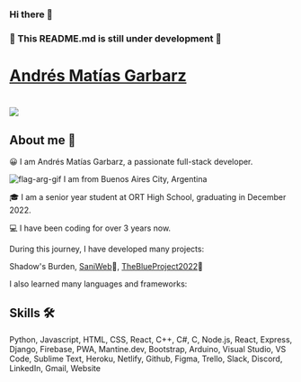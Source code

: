 ### Hi there 👋

<!--
**andresgarbarz/andresgarbarz** is a ✨ _special_ ✨ repository because its `README.md` (this file) appears on your GitHub profile.

Here are some ideas to get you started:

- 🔭 I’m currently working on ...
- 🌱 I’m currently learning ...
- 👯 I’m looking to collaborate on ...
- 🤔 I’m looking for help with ...
- 💬 Ask me about ...
- 📫 How to reach me: ...
- 😄 Pronouns: ...
- ⚡ Fun fact: ...
-->

### 🚧 This README.md is still under development 🚧

# [Andrés Matías Garbarz](https://andresgarbarz.netlify.app)

# ![](https://c.tenor.com/pvFJwncehzIAAAAM/hello-there-private-from-penguins-of-madagascar.gif)

## About me 🚀

😀 I am Andrés Matías Garbarz, a passionate full-stack developer.

![flag-arg-gif](https://user-images.githubusercontent.com/67331050/184511398-e252cff9-a7cf-42f2-a42a-1a8261ef82d5.gif) I am from Buenos Aires City, Argentina

🎓 I am a senior year student at ORT High School, graduating in December 2022.

‍💻 I have been coding for over 3 years now.

During this journey, I have developed many projects:

Shadow's Burden, [SaniWeb](https://saniweb.com.ar)🚧, [TheBlueProject2022](https://theblueproject.netlify.app)🚧

I also learned many languages and frameworks:

## Skills 🛠️

Python, Javascript, HTML, CSS, React, C++, C#, C, Node.js, React, Express, Django, Firebase, PWA, Mantine.dev, Bootstrap, Arduino, Visual Studio, VS Code, Sublime Text, Heroku, Netlify, Github, Figma, Trello, Slack, Discord, LinkedIn, Gmail, Website
